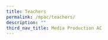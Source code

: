 ```yaml
---
title: Teachers
permalink: /mpac/teachers/
description: ""
third_nav_title: Media Production AC
---
```

